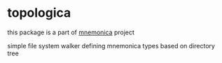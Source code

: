 # topologica

this package is a part of [mnemonica](https://www.npmjs.com/package/mnemonica) project

simple file system walker defining mnemonica types based on directory tree

